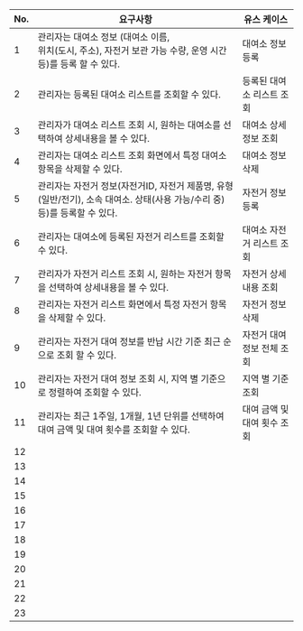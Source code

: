 
| No. | 요구사항                                                                        | 유스 케이스           |
| --- | --------------------------------------------------------------------------- | ---------------- |
| 1   | 관리자는 대여소 정보 (대여소 이름,<br>위치(도시, 주소), 자전거 보관 가능 수량, 운영 시간 등)를 등록 할 수 있다.      | 대여소 정보 등록        |
| 2   | 관리자는 등록된 대여소 리스트를 조회할 수 있다.                                                 | 등록된 대여소 리스트  조회  |
| 3   | 관리자가 대여소 리스트  조회 시, 원하는 대여소를 선택하여 상세내용을 볼 수 있다.                             | 대여소 상세정보 조회      |
| 4   | 관리자는 대여소 리스트 조회 화면에서 특정 대여소 항목을 삭제할 수 있다.                                   | 대여소 정보 삭제        |
| 5   | 관리자는 자전거 정보(자전거ID, 자전거 제품명, 유형(일반/전기), 소속 대여소. 상태(사용 가능/수리 중) 등)를 등록할 수 있다. | 자전거 정보 등록        |
| 6   | 관리자는 대여소에 등록된 자전거 리스트를 조회할 수 있다.                                            | 대여소 자전거 리스트 조회   |
| 7   | 관리자가 자전거 리스트 조회 시, 원하는 자전거 항목을 선택하여 상세내용을 볼 수 있다.                           | 자전거 상세내용 조회      |
| 8   | 관리자는 자전거 리스트 화면에서 특정 자전거 항목을 삭제할 수 있다.                                      | 자전거 정보 삭제        |
| 9   | 관리자는 자전거 대여 정보를 반납 시간 기준 최근 순으로 조회 할 수 있다.                                  | 자전거 대여 정보  전체 조회 |
| 10  | 관리자는 자전거 대여 정보 조회 시, 지역 별 기준으로 정렬하여 조회할 수 있다.                               | 지역 별 기준 조회       |
| 11  | 관리자는 최근 1주일, 1개월, 1년 단위를 선택하여 대여 금액 및 대여 횟수를 조회할 수 있다.                      | 대여 금액 및 대여 횟수 조회 |
| 12  |                                                                             |                  |
| 13  |                                                                             |                  |
| 14  |                                                                             |                  |
| 15  |                                                                             |                  |
| 16  |                                                                             |                  |
| 17  |                                                                             |                  |
| 18  |                                                                             |                  |
| 19  |                                                                             |                  |
| 20  |                                                                             |                  |
| 21  |                                                                             |                  |
| 22  |                                                                             |                  |
| 23  |                                                                             |                  |


